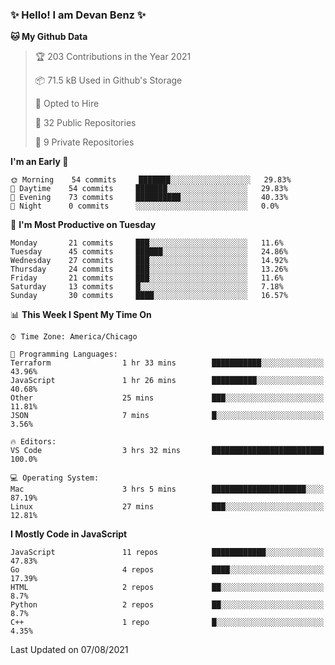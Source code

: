 ### ✨ Hello! I am Devan Benz ✨

<!--START_SECTION:waka-->
**🐱 My Github Data** 

> 🏆 203 Contributions in the Year 2021
 > 
> 📦 71.5 kB Used in Github's Storage 
 > 
> 💼 Opted to Hire
 > 
> 📜 32 Public Repositories 
 > 
> 🔑 9 Private Repositories  
 > 
**I'm an Early 🐤** 

```text
🌞 Morning    54 commits     ███████░░░░░░░░░░░░░░░░░░   29.83% 
🌆 Daytime    54 commits     ███████░░░░░░░░░░░░░░░░░░   29.83% 
🌃 Evening    73 commits     ██████████░░░░░░░░░░░░░░░   40.33% 
🌙 Night      0 commits      ░░░░░░░░░░░░░░░░░░░░░░░░░   0.0%

```
📅 **I'm Most Productive on Tuesday** 

```text
Monday       21 commits     ███░░░░░░░░░░░░░░░░░░░░░░   11.6% 
Tuesday      45 commits     ██████░░░░░░░░░░░░░░░░░░░   24.86% 
Wednesday    27 commits     ███░░░░░░░░░░░░░░░░░░░░░░   14.92% 
Thursday     24 commits     ███░░░░░░░░░░░░░░░░░░░░░░   13.26% 
Friday       21 commits     ███░░░░░░░░░░░░░░░░░░░░░░   11.6% 
Saturday     13 commits     █░░░░░░░░░░░░░░░░░░░░░░░░   7.18% 
Sunday       30 commits     ████░░░░░░░░░░░░░░░░░░░░░   16.57%

```


📊 **This Week I Spent My Time On** 

```text
⌚︎ Time Zone: America/Chicago

💬 Programming Languages: 
Terraform                1 hr 33 mins        ███████████░░░░░░░░░░░░░░   43.96% 
JavaScript               1 hr 26 mins        ██████████░░░░░░░░░░░░░░░   40.68% 
Other                    25 mins             ███░░░░░░░░░░░░░░░░░░░░░░   11.81% 
JSON                     7 mins              █░░░░░░░░░░░░░░░░░░░░░░░░   3.56%

🔥 Editors: 
VS Code                  3 hrs 32 mins       █████████████████████████   100.0%

💻 Operating System: 
Mac                      3 hrs 5 mins        █████████████████████░░░░   87.19% 
Linux                    27 mins             ███░░░░░░░░░░░░░░░░░░░░░░   12.81%

```

**I Mostly Code in JavaScript** 

```text
JavaScript               11 repos            ████████████░░░░░░░░░░░░░   47.83% 
Go                       4 repos             ████░░░░░░░░░░░░░░░░░░░░░   17.39% 
HTML                     2 repos             ██░░░░░░░░░░░░░░░░░░░░░░░   8.7% 
Python                   2 repos             ██░░░░░░░░░░░░░░░░░░░░░░░   8.7% 
C++                      1 repo              █░░░░░░░░░░░░░░░░░░░░░░░░   4.35%

```



 Last Updated on 07/08/2021
<!--END_SECTION:waka-->

<!--
**devanbenz/devanbenz** is a ✨ _special_ ✨ repository because its `README.md` (this file) appears on your GitHub profile.

Here are some ideas to get you started:

- 🔭 I’m currently working on ...
- 🌱 I’m currently learning ...
- 👯 I’m looking to collaborate on ...
- 🤔 I’m looking for help with ...
- 💬 Ask me about ...
- 📫 How to reach me: ...
- 😄 Pronouns: ...
- ⚡ Fun fact: ...
-->
